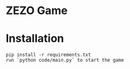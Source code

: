 # ZEZO Game

# Installation
```
pip install -r requirements.txt
run `python code/main.py` to start the game
```
